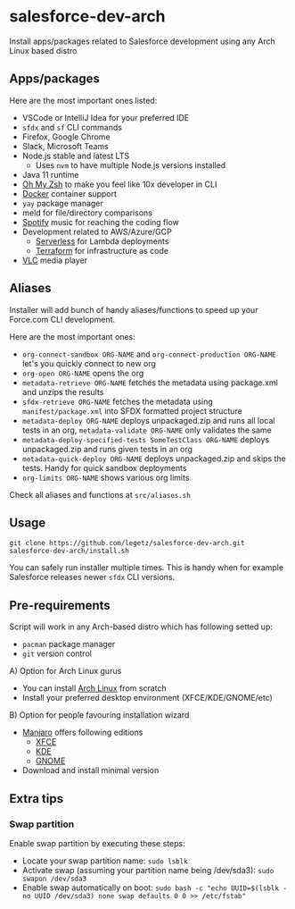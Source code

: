 # salesforce-dev-arch

Install apps/packages related to Salesforce development using any Arch Linux based distro

## Apps/packages

Here are the most important ones listed:

- VSCode or IntelliJ Idea for your preferred IDE
- `sfdx` and `sf` CLI commands
- Firefox, Google Chrome
- Slack, Microsoft Teams
- Node.js stable and latest LTS
  - Uses `nvm` to have multiple Node.js versions installed
- Java 11 runtime
- [Oh My Zsh](https://github.com/ohmyzsh/ohmyzsh) to make you feel like 10x developer in CLI
- [Docker](https://www.docker.com/) container support
- `yay` package manager
- meld for file/directory comparisons
- [Spotify](https://spotify.com) music for reaching the coding flow
- Development related to AWS/Azure/GCP
  - [Serverless](https://www.serverless.com/) for Lambda deployments
  - [Terraform](https://www.terraform.io/) for infrastructure as code
- [VLC](https://www.videolan.org) media player

## Aliases
Installer will add bunch of handy aliases/functions to speed up your Force.com CLI development.

Here are the most important ones:
- `org-connect-sandbox ORG-NAME` and `org-connect-production ORG-NAME` let's you quickly connect to new org
- `org-open ORG-NAME` opens the org
- `metadata-retrieve ORG-NAME` fetches the metadata using package.xml and unzips the results
- `sfdx-retrieve ORG-NAME` fetches the metadata using `manifest/package.xml` into SFDX formatted project structure
- `metadata-deploy ORG-NAME` deploys unpackaged.zip and runs all local tests in an org, `metadata-validate ORG-NAME` only validates the same
- `metadata-deploy-specified-tests SomeTestClass ORG-NAME` deploys unpackaged.zip and runs given tests in an org
- `metadata-quick-deploy ORG-NAME` deploys unpackaged.zip and skips the tests. Handy for quick sandbox deployments
- `org-limits ORG-NAME` shows various org limits

Check all aliases and functions at `src/aliases.sh`

## Usage

```
git clone https://github.com/legetz/salesforce-dev-arch.git
salesforce-dev-arch/install.sh
```

You can safely run installer multiple times. This is handy when for example Salesforce releases newer `sfdx` CLI versions.

## Pre-requirements

Script will work in any Arch-based distro which has following setted up:
- `pacman` package manager
- `git` version control

A) Option for Arch Linux gurus

- You can install [Arch Linux](https://www.archlinux.org/) from scratch
- Install your preferred desktop environment (XFCE/KDE/GNOME/etc)

B) Option for people favouring installation wizard

- [Manjaro](https://manjaro.org/) offers following editions
  - [XFCE](https://manjaro.org/downloads/official/xfce/)
  - [KDE](https://manjaro.org/downloads/official/kde/)
  - [GNOME](https://manjaro.org/downloads/official/gnome/)
- Download and install minimal version

## Extra tips

### Swap partition

Enable swap partition by executing these steps:
* Locate your swap partition name: `sudo lsblk`
* Activate swap (assuming your partition name being /dev/sda3): `sudo swapon /dev/sda3`
* Enable swap automatically on boot: `sudo bash -c "echo UUID=$(lsblk -no UUID /dev/sda3) none swap defaults 0 0 >> /etc/fstab"`